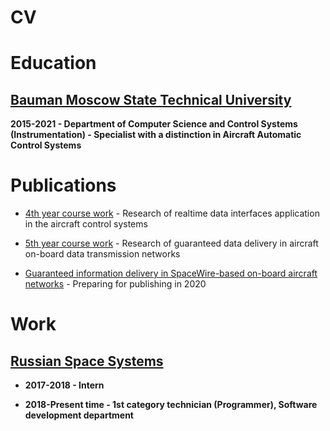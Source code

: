 # CV

# Education

## [Bauman Moscow State Technical University](https://www.bmstu.ru/)

**2015-2021 - Department of Computer Science and Control Systems (Instrumentation) - Specialist with a distinction in Aircraft Automatic Control Systems**

# Publications

* [4th year course work](https://docs.google.com/document/d/1j5d37XLHxmK096koQAhbnjqaVbBp9rRjGgWdhcidXEQ/edit?usp=sharing) - Research of realtime data interfaces application in the aircraft control systems 

* [5th year course work](https://docs.google.com/document/d/1d-gjWqyAqA_X07iOnQdnYiTBBa8wj_B6oZaSR8xmWhQ/edit?usp=sharing) - Research of guaranteed data delivery in aircraft on-board data transmission networks

* [Guaranteed information delivery in SpaceWire-based on-board aircraft networks](https://docs.google.com/document/d/1wefiXDv25uv5Or5_HxZgh2RZuXXVk8lX_k3UD6DcbwQ/edit?usp=sharing) - Preparing for publishing in 2020


# Work

##  [Russian Space Systems](http://russianspacesystems.ru/)

* **2017-2018 - Intern**

* **2018-Present time - 1st category technician (Programmer), Software development department**
